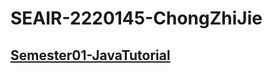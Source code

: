 # SEAIR-2220145-ChongZhiJie

## [Semester01-JavaTutorial](https://www.youtube.com/playlist?list=PLo-6kSpBNnw6I6KmF3HqIRGecusregeSj)
